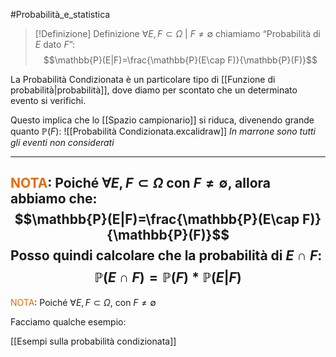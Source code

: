 #Probabilità_e_statistica 

>[!Definizione]  Definizione
>$\forall E,F\subset \Omega\ | \ F\neq \emptyset$ chiamiamo “Probabilità di $E$ dato $F$”:
>$$\mathbb{P}(E|F)=\frac{\mathbb{P}(E\cap F)}{\mathbb{P}(F)}$$

La Probabilità Condizionata è un particolare tipo di [[Funzione di probabilità|probabilità]], dove diamo per scontato che un determinato evento si verifichi.

Questo implica che lo [[Spazio campionario]] si riduca, divenendo grande quanto $\mathbb{P}(F)$:
![[Probabilità Condizionata.excalidraw]]
*In marrone sono tutti gli eventi non considerati*

---

<font color="#e36c09">NOTA</font>: Poiché $\forall E,F\subset \Omega$ con $F\neq \emptyset$, allora abbiamo che:
$$\mathbb{P}(E|F)=\frac{\mathbb{P}(E\cap F)}{\mathbb{P}(F)}$$
Posso quindi calcolare che la probabilità di $E\cap F$:
$$\mathbb{P}(E\cap F)=\mathbb{P}(F)*\mathbb{P}(E|F)$$
---
<font color="#e36c09">NOTA</font>: Poiché $\forall E,F\subset \Omega$, con $F\neq \emptyset$



Facciamo qualche esempio:

[[Esempi sulla probabilità condizionata]]